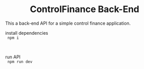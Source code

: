 <h1 align="center">ControlFinance Back-End</h1>
<p> This a back-end API for a simple control finance application.</p>
<session>
<p>install dependencies<code>
 npm i
</code></p>
</session>
<br>
<session>
<p>run API<code>
 npm run dev
</code></p>
</session>